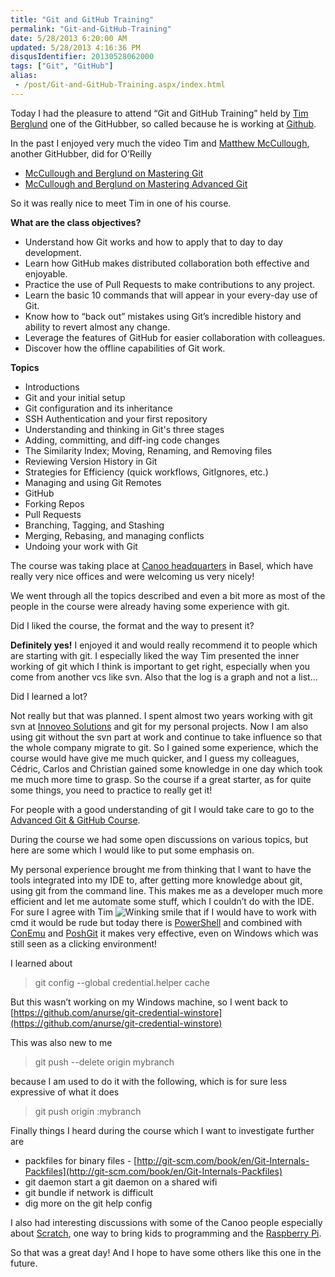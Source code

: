 ```yaml
---
title: "Git and GitHub Training"
permalink: "Git-and-GitHub-Training"
date: 5/28/2013 6:20:00 AM
updated: 5/28/2013 4:16:36 PM
disqusIdentifier: 20130528062000
tags: ["Git", "GitHub"]
alias:
 - /post/Git-and-GitHub-Training.aspx/index.html
---
```

Today I had the pleasure to attend “Git and GitHub Training” held by [Tim Berglund](http://timberglund.com/) one of the GitHubber, so called because he is working at [Github](https://github.com/).

In the past I enjoyed very much the video Tim and [Matthew McCullough](http://matthewjmccullough.com/), another GitHubber, did for O’Reilly
<!-- more -->

*   [McCullough and Berglund on Mastering Git](http://shop.oreilly.com/product/0636920017462.do)
*   [McCullough and Berglund on Mastering Advanced Git](http://shop.oreilly.com/product/0636920024774.do)


So it was really nice to meet Tim in one of his course.

**What are the class objectives?**

*   Understand how Git works and how to apply that to day to day development.
*   Learn how GitHub makes distributed collaboration both effective and enjoyable.
*   Practice the use of Pull Requests to make contributions to any project.
*   Learn the basic 10 commands that will appear in your every-day use of Git.
*   Know how to “back out” mistakes using Git’s incredible history and ability to revert almost any change.
*   Leverage the features of GitHub for easier collaboration with colleagues.
*   Discover how the offline capabilities of Git work.


**Topics**

*   Introductions
*   Git and your initial setup
*   Git configuration and its inheritance
*   SSH Authentication and your first repository
*   Understanding and thinking in Git's three stages
*   Adding, committing, and diff-ing code changes
*   The Similarity Index; Moving, Renaming, and Removing files
*   Reviewing Version History in Git
*   Strategies for Efficiency (quick workflows, GitIgnores, etc.)
*   Managing and using Git Remotes
*   GitHub
*   Forking Repos
*   Pull Requests
*   Branching, Tagging, and Stashing
*   Merging, Rebasing, and managing conflicts
*   Undoing your work with Git


The course was taking place at [Canoo headquarters](http://www.canoo.com/service/contact/) in Basel, which have really very nice offices and were welcoming us very nicely!

We went through all the topics described and even a bit more as most of the people in the course were already having some experience with git.

Did I liked the course, the format and the way to present it?

**Definitely yes!** I enjoyed it and would really recommend it to people which are starting with git. I especially liked the way Tim presented the inner working of git which I think is important to get right, especially when you come from another vcs like svn. Also that the log is a graph and not a list…

Did I learned a lot?

Not really but that was planned. I spent almost two years working with git svn at [Innoveo Solutions](http://www.innoveo.com/) and git for my personal projects. Now I am also using git without the svn part at work and continue to take influence so that the whole company migrate to git. So I gained some experience, which the course would have give me much quicker, and I guess my colleagues, Cédric, Carlos and Christian gained some knowledge in one day which took me much more time to grasp. So the course if a great starter, as for quite some things, you need to practice to really get it!

For people with a good understanding of git I would take care to go to the [Advanced Git & GitHub Course](http://training.github.com/web/advanced-git/).

During the course we had some open discussions on various topics, but here are some which I would like to put some emphasis on.

My personal experience brought me from thinking that I want to have the tools integrated into my IDE to, after getting more knowledge about git, using git from the command line. This makes me as a developer much more efficient and let me automate some stuff, which I couldn’t do with the IDE. For sure I agree with Tim ![Winking smile](/images/wlEmoticon-winkingsmile.png) that if I would have to work with cmd it would be rude but today there is [PowerShell](http://technet.microsoft.com/en-us/scriptcenter/powershell.aspx) and combined with [ConEmu](https://code.google.com/p/conemu-maximus5/) and [PoshGit](https://github.com/dahlbyk/posh-git) it makes very effective, even on Windows which was still seen as a clicking environment!

I learned about

> git config --global credential.helper cache

But this wasn’t working on my Windows machine, so I went back to [https://github.com/anurse/git-credential-winstore](https://github.com/anurse/git-credential-winstore)

This was also new to me

> git push --delete origin mybranch

because I am used to do it with the following, which is for sure less expressive of what it does

> git push origin :mybranch

Finally things I heard during the course which I want to investigate further are

*   packfiles for binary files - [http://git-scm.com/book/en/Git-Internals-Packfiles](http://git-scm.com/book/en/Git-Internals-Packfiles)
*   git daemon start a git daemon on a shared wifi
*   git bundle if network is difficult
*   dig more on the git help config


I also had interesting discussions with some of the Canoo people especially about [Scratch](http://scratch.mit.edu/), one way to bring kids to programming and the [Raspberry Pi](http://www.raspberrypi.org/).

So that was a great day! And I hope to have some others like this one in the future.
